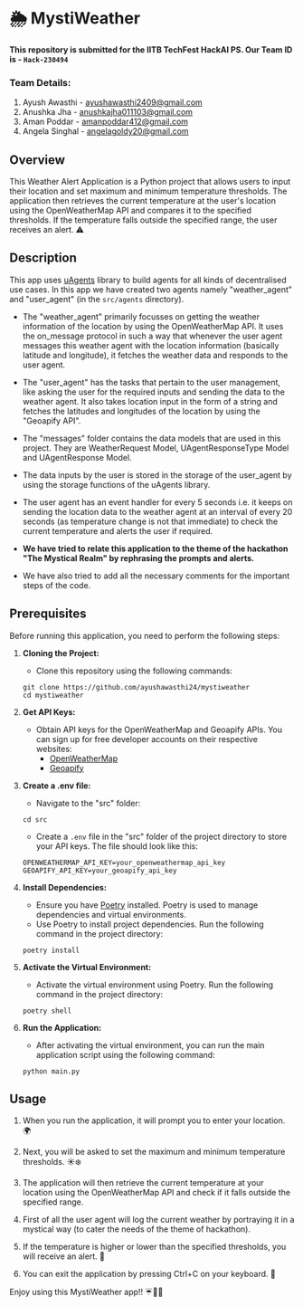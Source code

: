 # 🌦️ MystiWeather

**This repository is submitted for the IITB TechFest HackAI PS. Our Team ID is - `Hack-230494`**

### Team Details:

1. Ayush Awasthi - ayushawasthi2409@gmail.com
2. Anushka Jha - anushkajha011103@gmail.com
3. Aman Poddar - amanpoddar412@gmail.com
4. Angela Singhal - angelagoldy20@gmail.com

## Overview

This Weather Alert Application is a Python project that allows users to input their location and set maximum and minimum temperature thresholds. The application then retrieves the current temperature at the user's location using the OpenWeatherMap API and compares it to the specified thresholds. If the temperature falls outside the specified range, the user receives an alert. ⚠️

## Description

This app uses [uAgents](https://docs.fetch.ai/uAgents/) library to build agents for all kinds of decentralised use cases. In this app we have created two agents namely "weather_agent" and "user_agent" (in the `src/agents` directory).

- The "weather_agent" primarily focusses on getting the weather information of the location by using the OpenWeatherMap API. It uses the on_message protocol in such a way that whenever the user agent messages this weather agent with the location information (basically latitude and longitude), it fetches the weather data and responds to the user agent.

- The "user_agent" has the tasks that pertain to the user management, like asking the user for the required inputs and sending the data to the weather agent. It also takes location input in the form of a string and fetches the latitudes and longitudes of the location by using the "Geoapify API".

- The "messages" folder contains the data models that are used in this project. They are WeatherRequest Model, UAgentResponseType Model and UAgentResponse Model.

- The data inputs by the user is stored in the storage of the user_agent by using the storage functions of the uAgents library.

- The user agent has an event handler for every 5 seconds i.e. it keeps on sending the location data to the weather agent at an interval of every 20 seconds (as temperature change is not that immediate) to check the current temperature and alerts the user if required.

- **We have tried to relate this application to the theme of the hackathon "The Mystical Realm" by rephrasing the prompts and alerts.**

- We have also tried to add all the necessary comments for the important steps of the code.

## Prerequisites

Before running this application, you need to perform the following steps:

1. **Cloning the Project:**

   - Clone this repository using the following commands:

   ```
   git clone https://github.com/ayushawasthi24/mystiweather
   cd mystiweather
   ```

1. **Get API Keys:**

   - Obtain API keys for the OpenWeatherMap and Geoapify APIs. You can sign up for free developer accounts on their respective websites:
     - [OpenWeatherMap](https://openweathermap.org/api)
     - [Geoapify](https://www.geoapify.com/)

1. **Create a .env file:**

   - Navigate to the "src" folder:

   ```
   cd src
   ```

   - Create a `.env` file in the "src" folder of the project directory to store your API keys. The file should look like this:

   ```
   OPENWEATHERMAP_API_KEY=your_openweathermap_api_key
   GEOAPIFY_API_KEY=your_geoapify_api_key
   ```

1. **Install Dependencies:**

   - Ensure you have [Poetry](https://python-poetry.org/) installed. Poetry is used to manage dependencies and virtual environments.
   - Use Poetry to install project dependencies. Run the following command in the project directory:

   ```
   poetry install
   ```

1. **Activate the Virtual Environment:**

   - Activate the virtual environment using Poetry. Run the following command in the project directory:

   ```
   poetry shell
   ```

1. **Run the Application:**
   - After activating the virtual environment, you can run the main application script using the following command:
   ```
   python main.py
   ```

## Usage

1. When you run the application, it will prompt you to enter your location. 🌍

2. Next, you will be asked to set the maximum and minimum temperature thresholds. ☀️❄️

3. The application will then retrieve the current temperature at your location using the OpenWeatherMap API and check if it falls outside the specified range.

4. First of all the user agent will log the current weather by portraying it in a mystical way (to cater the needs of the theme of hackathon).

5. If the temperature is higher or lower than the specified thresholds, you will receive an alert. 🚨

6. You can exit the application by pressing Ctrl+C on your keyboard. 📴

Enjoy using this MystiWeather app!! ☔🌈🌞
